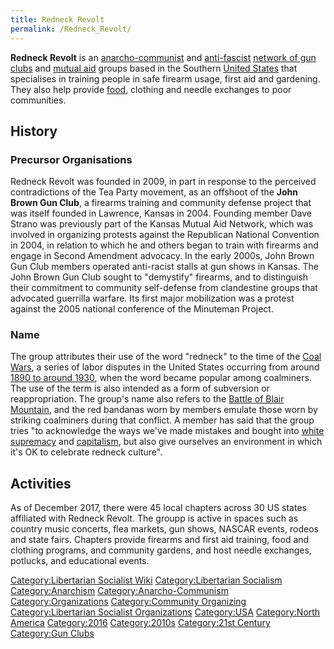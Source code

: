 ```yaml
---
title: Redneck Revolt
permalink: /Redneck_Revolt/
---
```


**Redneck Revolt** is an
[anarcho-communist](Anarcho-Communism.md "wikilink") and
[anti-fascist](Anti-Fascism.md "wikilink") [network of gun
clubs](List_of_Libertarian_Socialist_Organizations.md "wikilink") and
[mutual aid](Mutual_Aid.md "wikilink") groups based in the Southern [United
States](United_States_of_America.md "wikilink") that specialises in
training people in safe firearm usage, first aid and gardening. They
also help provide [food](food.md "wikilink"), clothing and needle exchanges
to poor communities.

## History

### Precursor Organisations

Redneck Revolt was founded in 2009, in part in response to the perceived
contradictions of the Tea Party movement, as an offshoot of the **John
Brown Gun Club**, a firearms training and community defense project that
was itself founded in Lawrence, Kansas in 2004. Founding member Dave
Strano was previously part of the Kansas Mutual Aid Network, which was
involved in organizing protests against the Republican National
Convention in 2004, in relation to which he and others began to train
with firearms and engage in Second Amendment advocacy. In the early
2000s, John Brown Gun Club members operated anti-racist stalls at gun
shows in Kansas. The John Brown Gun Club sought to "demystify" firearms,
and to distinguish their commitment to community self-defense from
clandestine groups that advocated guerrilla warfare. Its first major
mobilization was a protest against the 2005 national conference of the
Minuteman Project.

### Name

The group attributes their use of the word "redneck" to the time of the
[Coal Wars](Coal_Wars_(USA).md "wikilink"), a series of labor disputes in
the United States occurring from around [1890 to around
1930](Timeline_of_Libertarian_Socialism_in_North_America.md "wikilink"),
when the word became popular among coalminers. The use of the term is
also intended as a form of subversion or reappropriation. The group's
name also refers to the [Battle of Blair
Mountain](Battle_of_Blair_Mountain.md "wikilink"), and the red bandanas
worn by members emulate those worn by striking coalminers during that
conflict. A member has said that the group tries "to acknowledge the
ways we've made mistakes and bought into [white
supremacy](White_Supremacy.md "wikilink") and
[capitalism](capitalism.md "wikilink"), but also give ourselves an
environment in which it's OK to celebrate redneck culture".

## Activities

As of December 2017, there were 45 local chapters across 30 US states
affiliated with Redneck Revolt. The groupp is active in spaces such as
country music concerts, flea markets, gun shows, NASCAR events, rodeos
and state fairs. Chapters provide firearms and first aid training, food
and clothing programs, and community gardens, and host needle exchanges,
potlucks, and educational events.

[Category:Libertarian Socialist
Wiki](Category:Libertarian_Socialist_Wiki.md "wikilink")
[Category:Libertarian
Socialism](Category:Libertarian_Socialism.md "wikilink")
[Category:Anarchism](Category:Anarchism.md "wikilink")
[Category:Anarcho-Communism](Category:Anarcho-Communism.md "wikilink")
[Category:Organizations](Category:Organizations.md "wikilink")
[Category:Community
Organizing](Category:Community_Organizing.md "wikilink")
[Category:Libertarian Socialist
Organizations](Category:Libertarian_Socialist_Organizations.md "wikilink")
[Category:USA](Category:USA.md "wikilink") [Category:North
America](Category:North_America.md "wikilink")
[Category:2016](Category:2016.md "wikilink")
[Category:2010s](Category:2010s.md "wikilink") [Category:21st
Century](Category:21st_Century.md "wikilink") [Category:Gun
Clubs](Category:Gun_Clubs.md "wikilink")